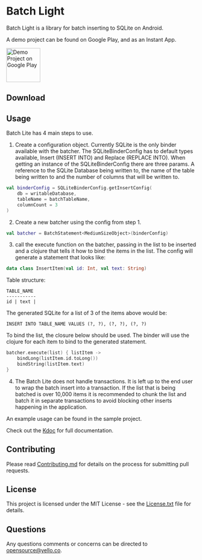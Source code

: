 Batch Light
=====

Batch Light is a library for batch inserting to SQLite on Android.

A demo project can be found on Google Play, and as an Instant App.

<a href='https://play.google.com/store/apps/details?id=com.ryancasler.db.batchinsertdemo&launch=true'>
<img alt='Demo Project on Google Play' src='https://play.google.com/intl/en_us/badges/images/generic/en_badge_web_generic.png' height=90px/>
</a>

## Download

## Usage
Batch Lite has 4 main steps to use.

1. Create a configuration object. Currently SQLite is the only binder available with the batcher. 
The SQLiteBinderConfig has to default types available, Insert (INSERT INTO) and Replace (REPLACE INTO). When getting
an instance of the SQLiteBinderConfig there are three params. A reference to the SQLite Database being written to, 
the name of the table being written to and the number of columns that will be written to.

```kotlin
val binderConfig = SQLiteBinderConfig.getInsertConfig(
    db = writableDatabase,
    tableName = batchTableName,
    columnCount = 3
)
```

2. Create a new batcher using the config from step 1.

```kotlin
val batcher = BatchStatement<MediumSizeObject>(binderConfig)
```

3. call the execute function on the batcher, passing in the list to be inserted and a clojure that tells it how to bind 
the items in the list. The config will generate a statement that looks like:
      
```kotlin
data class InsertItem(val id: Int, val text: String)
```

Table structure:
```
TABLE_NAME
-----------
id | text | 
```

The generated SQLite for a list of 3 of the items above would be:

```roomsql
INSERT INTO TABLE_NAME VALUES (?, ?), (?, ?), (?, ?)
```

To bind the list, the closure below should be used. The binder will use the clojure for each item to bind to the generated 
statement.

```kotlin
batcher.execute(list) { listItem ->
    bindLong(listItem.id.toLong())
    bindString(listItem.text)
}
```

4. The Batch Lite does not handle transactions. It is left up to the end user to wrap the batch
insert into a transaction. If the list that is being batched is over 10,000 items it is recommended to chunk the list
and batch it in separate transactions to avoid blocking other inserts happening in the application. 

An example usage can be found in the sample project. 

Check out the [Kdoc](https://yelloco.github.io/Batchlight) for full documentation.

## Contributing

Please read [Contributing.md](CONTRIBUTING.md) for details on the process for submitting pull requests.

## License

This project is licensed under the MIT License - see the [License.txt](LICENSE.txt) file for details.

## Questions

Any questions comments or concerns can be directed to opensource@yello.co. 
